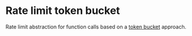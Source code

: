 # Rate limit token bucket

Rate limit abstraction for function calls based on a [token bucket](https://en.wikipedia.org/wiki/Token_bucket) approach.